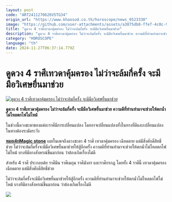 ```yaml
---
layout: post
code: "ART2411270626V5TG34"
origin_url: "https://www.khaosod.co.th/horoscope/news_9523330"
image: "https://github.com/user-attachments/assets/a3875db0-ffef-4c0c-9c94-d46c6b23d423"
title: "ดูดวง 4 ราศีเทวดาคุ้มครอง ไม่ว่าจะล้มกี่ครั้ง จะมีมือวิเศษยื่นมาช่วย"
description: "ดูดวง 4 ราศีเทวดาคุ้มครอง ไม่ว่าจะล้มกี่ครั้ง จะมีมือวิเศษยื่นมาช่วย ความดีที่ท่านทำมาจะช่วยให้ตกน้ำไม่ไหลตกไฟไม่ไหม้ บางทีมีลางสังหรณ์ขึ้นมาก่อน"
category: "HOROSCOPE"
language: "th"
date: 2024-11-27T06:37:14.779Z
---
```


# ดูดวง 4 ราศีเทวดาคุ้มครอง ไม่ว่าจะล้มกี่ครั้ง จะมีมือวิเศษยื่นมาช่วย

[![ดูดวง 4 ราศีเทวดาคุ้มครอง ไม่ว่าจะล้มกี่ครั้ง จะมีมือวิเศษยื่นมาช่วย](https://www.khaosod.co.th/wpapp/uploads/2024/11/Horoscope5544555-3.jpg "ดูดวง 4 ราศีเทวดาคุ้มครอง ไม่ว่าจะล้มกี่ครั้ง จะมีมือวิเศษยื่นมาช่วย")](https://www.khaosod.co.th/wpapp/uploads/2024/11/Horoscope5544555-3.jpg)

**ดูดวง 4 ราศีเทวดาคุ้มครอง ไม่ว่าจะล้มกี่ครั้ง จะมีมือวิเศษยื่นมาช่วย ความดีที่ท่านทำมาจะช่วยให้ตกน้ำไม่ไหลตกไฟไม่ไหม้**

ในช่วงนี้ดวงชะตาของแต่ละราศีมีการเปลี่ยนแปลง โดยอาจเปลี่ยนแปลงทั้งในทางที่ดีและเปลี่ยนแปลงในทางต้องระมัดระวัง

[**หมอเค้กMagic stone**](https://www.facebook.com/profile.php?id=100051797958603) เผยในเพจถึงดวงชะตา 4 ราศี เทวดาคุ้มครอง เฉียดตาย แต่มีสิ่งศักดิ์สิทธิ์ช่วย ไม่ว่าจะล้มกี่ครั้งจะมีมือวิเศษยื่นมาช่วยให้สู้อีกครั้ง ความดีที่ท่านทำมาจะช่วยให้ตกน้ำไม่ไหลตกไฟไม่ไหม้ บางทีมีลางสังหรณ์ขึ้นมาก่อน ว่าต้องเกิดเรื่องไม่ดี

สำหรับ 4 ราศี ประกอบด้ย ราศีมีน ราศีเมถุน ราศีมังกร และราศีกรกฎ โดยทั้ง 4 ราศีนี้ เทวดาคุ้มครอง เฉียดตาย แต่มีสิ่งศักดิ์สิทธิ์ช่วย

ไม่ว่าจะล้มกี่ครั้งจะมีมือวิเศษยื่นมาช่วยให้สู้อีกครั้ง ความดีที่ท่านทำมาจะช่วยให้ตกน้ำไม่ไหลตกไฟไม่ไหม้ บางทีมีลางสังหรณ์ขึ้นมาก่อน ว่าต้องเกิดเรื่องไม่ดี

[![](https://www.khaosod.co.th/wpapp/uploads/2024/11/Horoscope5544555-2.jpg)](https://www.khaosod.co.th/wpapp/uploads/2024/11/Horoscope5544555-2.jpg)